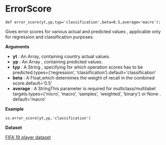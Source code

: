 
# ErrorScore

```python3
def error_score(yt,yp,typ='classification',beta=0.5,average='macro'):
```
Gives error scores for various actual and predicted values , applicable only for regression and classification purposes.

**Arguments**

- **yt** : An Array, containing country actual values.
- **yp** : An Array ,  containing predicted values.
- **typ** : A String , specifying for which operation scores has to be predicted.types={‘regression’, ‘classification’}.default='classification'
- **beta** : A Float,which determines the weight of recall in the combined score.default='0.5'
- **average** : A StringThis parameter is required for multiclass/multilabel targets.types={‘micro’, ‘macro’, ‘samples’, ‘weighted’, ‘binary’} or None . default='macro'

**Example**

```
ss.error_score(yt,yp,'classification')
```
**Dataset**

<a href="https://www.kaggle.com/chaitanyahivlekar/fifa-19-player-dataset" target="_blank">FIFA 19 player dataset</a>



